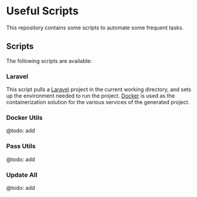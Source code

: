 # Useful Scripts

This repository contains some scripts to automate some frequent tasks.

## Scripts

The following scripts are available:

### Laravel

This script pulls a [Laravel](https://laravel.com) project in the current working directory, and sets up the environment
needed to run the project. [Docker](https://www.docker.com) is used as the containerization solution for the various
services of the generated project.

### Docker Utils

@todo: add

### Pass Utils

@todo: add

### Update All

@todo: add